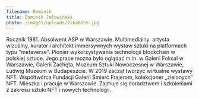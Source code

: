 ```yaml
---
filename: Dominik
title: Dominik Jałowiński
photo: /images/uploads/2l6a8655.jpg
---
```

Rocznik 1981. Absolwent ASP w Warszawie. Multimedialny  artysta wizualny, kurator i architekt immersywnych wystaw sztuki na platformach typu "metaverse". Pionier wykorzystywania technologii blockchain w polskiej sztuce. Jego prace można było oglądać m.in. w Galerii Foksal w Warszawie, Galerii Zachęta, Muzeum Sztuki Nowoczesnej w Warszawie, Ludwig Muzeum w Budapeszcie. W 2019 zaczął tworzyć wirtualne wystawy NFT. Współtwórca Fundacji Galerii Śmierć Frajerom, kolekcjoner „zielonych” NFT. Mieszka i pracuje w Warszawie. Zajmuje się doradztwem i szkoleniami z zakresu sztuki NFT i nowych technologii.